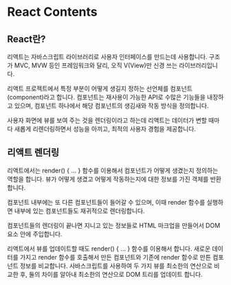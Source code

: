 # React Contents


## React란?
리액트는 자바스크립트 라이브러리로 사용자 인터페이스를 만드는데 사용합니다. 구조가 MVC, MVW 등인 프레임워크와 달리, 오직 V(View)만 신경 쓰는 라이브러리입니다.

리액트 프로젝트에서 특정 부분이 어떻게 생길지 정하는 선언체를 컴포넌트(component)라고 합니다. 컴포넌트는 재사용이 가능한 API로 수많은 기능들을 내장하고 있으며, 
컴포넌트 하나에서 해당 컴포넌트의 생김새와 작동 방식을 정의합니다.

사용자 화면에 뷰를 보여 주는 것을 렌더링이라고 하는데 리액트는 데이터가 변할 때마다 새롭게 리렌더링하면서 성능을 아끼고, 최적의 사용자 경험을 제공합니다.

## 리액트 렌더링
리액트에서는 render() { ... } 함수를 이용해서 컴포넌트가 어떻게 생겼는지 정의하는 역할을 합니다. 뷰가 어떻게 생겼고 어떻게 작동하는지에 대한 정보를 가진 객체를 반환합니다.

컴포넌트 내부에는 또 다른 컴포넌트들이 들어갈 수 있으며, 이때 render 함수를 실행하면 내부에 있는 컴포넌트들도 재귀적으로 렌더링합니다.

컴포넌트들의 렌더링이 끝나면 지니고 있는 정보들로 HTML 마크업을 만들어서 DOM 요소 안에 주입합니다.

리액트에서 뷰를 업데이트할 때도 render() { ... } 함수를 이용해서 합니다. 새로운 데이터를 가지고 render 함수를 호출해서 만든 컴포넌트와 기존에 render 함수로 만튼 컴포넌트 정보를
비교합니다. 사바스크립트를 사용하여 두 가지 뷰를 최소한의 연산으로 비교한 후, 둘의 차이를 알아내 최소한의 연산으로 DOM 트리를 업데이트 합니다.
